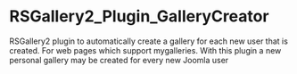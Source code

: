 # RSGallery2_Plugin_GalleryCreator
RSGallery2 plugin to automatically create a gallery for each new user that is created. 
For web pages which support mygalleries. With this plugin a new personal gallery may be created for every new Joomla user
